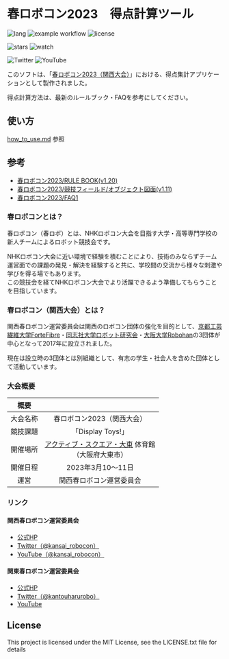 # 春ロボコン2023　得点計算ツール

![lang](https://img.shields.io/github/languages/top/Kansai-SpringRobocon/harurobo2023-points-count)
![example workflow](https://img.shields.io/github/repo-size/Kansai-SpringRobocon/harurobo2023-points-count?label=repo%20size)
![license](https://img.shields.io/github/license/Kansai-SpringRobocon/harurobo2023-points-count)

![stars](https://img.shields.io/github/stars/Kansai-SpringRobocon/harurobo2023-points-count?style=social)
![watch](https://img.shields.io/github/watchers/Kansai-SpringRobocon/harurobo2023-points-count?style=social)

![Twitter](https://img.shields.io/twitter/follow/kansai_robocon?style=social)
![YouTube](https://img.shields.io/youtube/channel/subscribers/UCSW0mTLwA1zH2N2SSKN8Jyw?style=social)

このソフトは、「[春ロボコン2023（関西大会）](https://xn--tck4d2b0a0029dol2bn0r.com/)」における、得点集計アプリケーションとして製作されました。

得点計算方法は、最新のルールブック・FAQを参考にしてください。

## 使い方

[how_to_use.md](https://github.com/Kansai-SpringRobocon/harurobo2023-points-count/blob/master/doc/how_to_use.md) 参照

## 参考

- [春ロボコン2023/RULE BOOK(v1.20)](https://kantouharurobo.com/haru/2023/HaruRobocon_2023_Rule_1.20.pdf)
- [春ロボコン2023/競技フィールド/オブジェクト図面(v1.11)](https://kantouharurobo.com/haru/2023/HaruRobocon_2023_Field_1.11.pdf)
- [春ロボコン2023/FAQ1](https://kantouharurobo.com/haru/2023/HaruRobocon_2023_FAQ1.pdf)

### 春ロボコンとは？

 春ロボコン（春ロボ）とは、NHKロボコン大会を目指す大学・高等専門学校の新人チームによるロボット競技会です。

NHKロボコン大会に近い環境で経験を積むことにより、技術のみならずチーム運営面での課題の発見・解決を経験すると共に、学校間の交流から様々な刺激や学びを得る場でもあります。<br>
この競技会を経てNHKロボコン大会でより活躍できるよう準備してもらうことを目指しています。

### 春ロボコン（関西大会）とは？

関西春ロボコン運営委員会は関西のロボコン団体の強化を目的として、[京都工芸繊維大学ForteFibre](https://www.fortefibre.net/)・[同志社大学ロボット研究会](https://drc.hatenablog.com/)・[大阪大学Robohan](https://www.robohan.net/)の3団体が中心となって2017年に設立されました。

現在は設立時の3団体とは別組織として、有志の学生・社会人を含めた団体として活動しています。

### 大会概要

|概要||
|:--:|:--:|
|大会名称|春ロボコン2023（関西大会）|
|競技課題|「Display Toys!」|
|開催場所|[アクティブ・スクエア・大東](https://as-daito.com/) 体育館<br>（大阪府大東市）|
|開催日程|2023年3月10～11日|
|運営|関西春ロボコン運営委員会|

### リンク

#### 関西春ロボコン運営委員会

- [公式HP](https://関西春ロボコン.com/)
- [Twitter（@kansai_robocon）](https://twitter.com/kansai_robocon)
- [YouTube（@kansai_robocon）](https://www.youtube.com/@kansai_robocon)

#### 関東春ロボコン運営委員会

- [公式HP](https://kantouharurobo.com/)
- [Twitter（@kantouharurobo）](https://twitter.com/kantouharurobo)
- [YouTube](https://www.youtube.com/channel/UCAniQfYCrbuRfcXtLsuW-fw)

## License

This project is licensed under the MIT License, see the LICENSE.txt file for details

